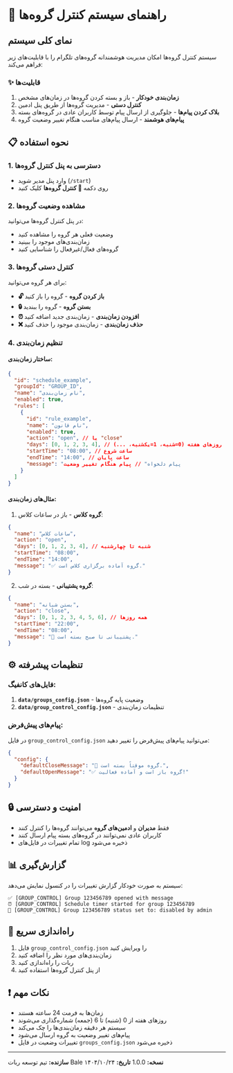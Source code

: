 # 🚪 راهنمای سیستم کنترل گروه‌ها

## نمای کلی سیستم

سیستم کنترل گروه‌ها امکان مدیریت هوشمندانه گروه‌های تلگرام را با قابلیت‌های زیر فراهم می‌کند:

### ✨ قابلیت‌ها

1. **زمان‌بندی خودکار** - باز و بسته کردن گروه‌ها در زمان‌های مشخص
2. **کنترل دستی** - مدیریت گروه‌ها از طریق پنل ادمین
3. **بلاک کردن پیام‌ها** - جلوگیری از ارسال پیام توسط کاربران عادی در گروه‌های بسته
4. **پیام‌های هوشمند** - ارسال پیام‌های مناسب هنگام تغییر وضعیت گروه

## 📋 نحوه استفاده

### 1. دسترسی به پنل کنترل گروه‌ها

- وارد پنل مدیر شوید (`/start`)
- روی دکمه **🚪 کنترل گروه‌ها** کلیک کنید

### 2. مشاهده وضعیت گروه‌ها

در پنل کنترل گروه‌ها می‌توانید:
- وضعیت فعلی هر گروه را مشاهده کنید
- زمان‌بندی‌های موجود را ببینید
- گروه‌های فعال/غیرفعال را شناسایی کنید

### 3. کنترل دستی گروه‌ها

برای هر گروه می‌توانید:
- **🔓 باز کردن گروه** - گروه را باز کنید
- **🔒 بستن گروه** - گروه را ببندید
- **⏰ افزودن زمان‌بندی** - زمان‌بندی جدید اضافه کنید
- **❌ حذف زمان‌بندی** - زمان‌بندی موجود را حذف کنید

### 4. تنظیم زمان‌بندی

#### ساختار زمان‌بندی:

```json
{
  "id": "schedule_example",
  "groupId": "GROUP_ID",
  "name": "نام زمان‌بندی",
  "enabled": true,
  "rules": [
    {
      "id": "rule_example",
      "name": "نام قانون",
      "enabled": true,
      "action": "open", // یا "close"
      "days": [0, 1, 2, 3, 4], // روزهای هفته (0=شنبه، 1=یکشنبه، ...)
      "startTime": "08:00", // ساعت شروع
      "endTime": "14:00", // ساعت پایان
      "message": "پیام دلخواه" // پیام هنگام تغییر وضعیت
    }
  ]
}
```

#### مثال‌های زمان‌بندی:

1. **گروه کلاس** - باز در ساعات کلاس:
```json
{
  "name": "ساعات کلاس",
  "action": "open",
  "days": [0, 1, 2, 3, 4], // شنبه تا چهارشنبه
  "startTime": "08:00",
  "endTime": "14:00",
  "message": "✅ گروه آماده برگزاری کلاس است."
}
```

2. **گروه پشتیبانی** - بسته در شب:
```json
{
  "name": "بستن شبانه",
  "action": "close",
  "days": [0, 1, 2, 3, 4, 5, 6], // همه روزها
  "startTime": "22:00",
  "endTime": "08:00",
  "message": "🚫 پشتیبانی تا صبح بسته است."
}
```

## ⚙️ تنظیمات پیشرفته

### فایل‌های کانفیگ:

1. **`data/groups_config.json`** - وضعیت پایه گروه‌ها
2. **`data/group_control_config.json`** - تنظیمات زمان‌بندی

### پیام‌های پیش‌فرض:

در فایل `group_control_config.json` می‌توانید پیام‌های پیش‌فرض را تغییر دهید:

```json
{
  "config": {
    "defaultCloseMessage": "🚫 گروه موقتاً بسته است.",
    "defaultOpenMessage": "✅ گروه باز است و آماده فعالیت!"
  }
}
```

## 🔒 امنیت و دسترسی

- فقط **مدیران** و **ادمین‌های گروه** می‌توانند گروه‌ها را کنترل کنند
- کاربران عادی نمی‌توانند در گروه‌های بسته پیام ارسال کنند
- تمام تغییرات در فایل‌های log ذخیره می‌شود

## 📊 گزارش‌گیری

سیستم به صورت خودکار گزارش تغییرات را در کنسول نمایش می‌دهد:

```
✅ [GROUP_CONTROL] Group 123456789 opened with message
⏰ [GROUP_CONTROL] Schedule timer started for group 123456789
🔄 [GROUP_CONTROL] Group 123456789 status set to: disabled by admin
```

## 🚀 راه‌اندازی سریع

1. فایل `group_control_config.json` را ویرایش کنید
2. زمان‌بندی‌های مورد نظر را اضافه کنید
3. ربات را راه‌اندازی کنید
4. از پنل کنترل گروه‌ها استفاده کنید

## ❗ نکات مهم

- زمان‌ها به فرمت 24 ساعته هستند
- روزهای هفته از 0 (شنبه) تا 6 (جمعه) شماره‌گذاری می‌شوند
- سیستم هر دقیقه زمان‌بندی‌ها را چک می‌کند
- پیام‌های تغییر وضعیت به گروه ارسال می‌شود
- تغییرات وضعیت در فایل `groups_config.json` ذخیره می‌شود

---

**سازنده:** تیم توسعه ربات Bale
**نسخه:** 1.0.0
**تاریخ:** ۱۴۰۴/۱۰/۲۴

